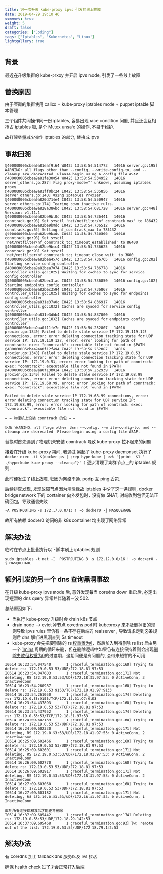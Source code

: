 ```yaml
---
title: 记一次升级 kube-proxy ipvs 引发的线上故障
date: 2019-04-29 19:10:46
comment: true
weight: 5
draft: false
categories: ["Coding"]
tags: ["Iptables", "Kubernetes", "Linux"]
lightgallery: true
---
```


## 背景
最近在升级集群的 kube-prxoy 并开启 ipvs mode, 引发了一些线上故障

## 替换原因
由于豆瓣的集群使用 calico + kube-proxy iptables mode + puppet iptable 脚本管理

三个组件共同操作同一份 iptables, 容易出现 race condition 问题, 并且还会互相抢占 iptables 锁, 是个 Mutex unsafe 的操作, 不易于维护.

故打算尽量减少操作 iptables 的部分, 替换成 ipvs

## 事故回溯

```
@400000005cbea9a81eaf9164 W0423 13:58:54.514773   14016 server.go:195] WARNING: all flags other than --config, --write-config-to, and --cleanup are deprecated. Please begin using a config file ASAP.
@400000005cbea9a81fe30854 W0423 13:58:54.534952   14016 server_others.go:287] Flag proxy-mode="" unknown, assuming iptables proxy
@400000005cbea9a81ff0bc24 I0423 13:58:54.535856   14016 server_others.go:140] Using iptables Proxier.
@400000005cbea9a820d714e4 I0423 13:58:54.550947   14016 server_others.go:174] Tearing down inactive rules.
@400000005cbea9a828a386bc I0423 13:58:54.681728   14016 server.go:448] Version: v1.11.1
@400000005cbea9a82be9b10c I0423 13:58:54.736441   14016 conntrack.go:98] Set sysctl 'net/netfilter/nf_conntrack_max' to 786432
@400000005cbea9a82be9b8dc I0423 13:58:54.736512   14016 conntrack.go:52] Setting nf_conntrack_max to 786432
@400000005cbea9a82be9b8dc I0423 13:58:54.736566   14016 conntrack.go:98] Set sysctl 'net/netfilter/nf_conntrack_tcp_timeout_established' to 86400
@400000005cbea9a82be9bcc4 I0423 13:58:54.736625   14016 conntrack.go:98] Set sysctl 'net/netfilter/nf_conntrack_tcp_timeout_close_wait' to 3600
@400000005cbea9a82bea457c I0423 13:58:54.736765   14016 config.go:202] Starting service config controller
@400000005cbea9a82bea7074 I0423 13:58:54.736778   14016 controller_utils.go:1025] Waiting for caches to sync for service config controller
@400000005cbea9a82bec31ac I0423 13:58:54.736850   14016 config.go:102] Starting endpoints config controller
@400000005cbea9a82bec3594 I0423 13:58:54.736867   14016 controller_utils.go:1025] Waiting for caches to sync for endpoints config controller
@400000005cbea9a831e37a0c I0423 13:58:54.836917   14016 controller_utils.go:1032] Caches are synced for service config controller
@400000005cbea9a831e3dbb4 I0423 13:58:54.837000   14016 controller_utils.go:1032] Caches are synced for endpoints config controller
@400000005cbea9aa0f11fe7c E0423 13:58:56.252807   14016 proxier.go:1340] Failed to delete stale service IP 172.19.119.127 connections, error: error deleting connection tracking state for UDP service IP: 172.19.119.127, error: error looking for path of conntrack: exec: "conntrack": executable file not found in $PATH
@400000005cbea9aa0f12f494 E0423 13:58:56.252887   14016 proxier.go:1340] Failed to delete stale service IP 172.19.0.53 connections, error: error deleting connection tracking state for UDP service IP: 172.19.0.53, error: error looking for path of conntrack: exec: "conntrack": executable file not found in $PATH
@400000005cbea9aa0f13b014 E0423 13:58:56.252939   14016 proxier.go:1340] Failed to delete stale service IP 172.19.68.99 connections, error: error deleting connection tracking state for UDP service IP: 172.19.68.99, error: error looking for path of conntrack: exec: "conntrack": executable file not found in $PATH

Failed to delete stale service IP 172.19.68.99 connections, error: error deleting connection tracking state for UDP service IP: 172.19.68.99, error: error looking for path of conntrack: exec: "conntrack": executable file not found in $PATH

= = 物理机上没装 conntrack 的包 = =

以及 WARNING: all flags other than --config, --write-config-to, and --cleanup are deprecated. Please begin using a config file ASAP.
```

替换时首先遇到了物理机未安装 conntrack 导致 kube-proxy 拉不起来的问题

接着在升级 kube-proxy 期间, 我通过  另起了 kube-proxy daemonset 执行了 `docker exec -it $(docker ps | grep hyperkube | awk '{print  $1 "  ./hyperkube kube-proxy --cleanup"}' )` 逐步清理了集群节点上的 iptables 规则.

此时便发生了线上故障. 归因为网络不通. podip 互 ping 丢包.

后续排查发现, 发现故障节点因为清理缘故 iptables 中少了这一条规则, docker bridge network 下的 container 向外发包时，没有做 SNAT, 对端收到包但无法正确回包，导致通信失败

```
-A POSTROUTING -s 172.17.0.0/16 ! -o docker0 -j MASQUERADE
```

故所有依赖 docker0 访问的非 k8s container 均出现了网络异常.

## 解决办法
临时在节点上批量执行以下脚本刷上 iptables 规则

```
sudo iptables -t nat -I  POSTROUTING 3 -s 172.17.0.0/16 ! -o docker0 -j MASQUERADE
```

## 额外引发的另一个 dns 查询黑洞事故
在升级 kube-proxy ipvs mode 后, 意外发现每当 coredns down 重启后, 必定出现短暂的 dns query 异常并伴随着一波 502.

总结原因如下:

- 当执行 kube-proxy 升级时会 drain k8s 节点
- drain node --> evict 掉节点 coredns pod 时 kubeproxy 来不及删掉旧的规则导致 ipvs rules 里仍有一条不存在后端的 realserver , 导致请求走到这条规则后 dns 解析进黑洞直到 5s timeout
- kube-proxy 会先把要删除的 rs [权重置为0](https://github.com/kubernetes/kubernetes/blob/155688b2f3521ffa913766086ab436eaae81639b/pkg/proxy/ipvs/graceful_termination.go#L149-L150)，然后加入到待删除 rs list 里由另一个 [1mins](https://github.com/kubernetes/kubernetes/blob/155688b2f3521ffa913766086ab436eaae81639b/pkg/proxy/ipvs/graceful_termination.go#L31) 周期的循环来删，但在删除逻辑中如果仍有连接保持着则会出现[删除失败但权重为0](https://github.com/kubernetes/kubernetes/blob/155688b2f3521ffa913766086ab436eaae81639b/pkg/proxy/ipvs/graceful_termination.go#L170)的过渡期，这期间便是有问题的, 会带来短暂的不可用

```
I0514 16:23:54.047540       1 graceful_termination.go:160] Trying to delete rs: 172.19.0.53:53/UDP/172.18.81.97:53
I0514 16:23:54.047603       1 graceful_termination.go:171] Not deleting, RS 172.19.0.53:53/UDP/172.18.81.97:53: 0 ActiveConn, 3 InactiveConn
I0514 16:23:54.260987       1 graceful_termination.go:160] Trying to delete rs: 172.19.0.53:9153/TCP/172.18.81.97:9153
I0514 16:23:54.261050       1 graceful_termination.go:174] Deleting rs: 172.19.0.53:9153/TCP/172.18.81.97:9153
I0514 16:23:54.437893       1 graceful_termination.go:160] Trying to delete rs: 172.19.0.53:53/TCP/172.18.81.97:53
I0514 16:23:54.437952       1 graceful_termination.go:174] Deleting rs: 172.19.0.53:53/TCP/172.18.81.97:53
I0514 16:24:09.602189       1 graceful_termination.go:160] Trying to delete rs: 172.19.0.53:53/UDP/172.18.81.97:53
I0514 16:24:09.602330       1 graceful_termination.go:171] Not deleting, RS 172.19.0.53:53/UDP/172.18.81.97:53: 0 ActiveConn, 2 InactiveConn
I0514 16:25:09.602466       1 graceful_termination.go:160] Trying to delete rs: 172.19.0.53:53/UDP/172.18.81.97:53
I0514 16:25:09.602601       1 graceful_termination.go:171] Not deleting, RS 172.19.0.53:53/UDP/172.18.81.97:53: 0 ActiveConn, 2 InactiveConn
I0514 16:26:09.602770       1 graceful_termination.go:160] Trying to delete rs: 172.19.0.53:53/UDP/172.18.81.97:53
I0514 16:26:09.602917       1 graceful_termination.go:171] Not deleting, RS 172.19.0.53:53/UDP/172.18.81.97:53: 0 ActiveConn, 2 InactiveConn
I0514 16:27:09.603060       1 graceful_termination.go:160] Trying to delete rs: 172.19.0.53:53/UDP/172.18.81.97:53
I0514 16:27:09.603182       1 graceful_termination.go:171] Not deleting, RS 172.19.0.53:53/UDP/172.18.81.97:53: 0 ActiveConn, 1 InactiveConn

直到所有连接都释放后才能正常删除
I0514 16:37:09.605442       1 graceful_termination.go:174] Deleting rs: 172.19.0.53:53/UDP/172.18.79.142:53
I0514 16:37:09.605468       1 graceful_termination.go:93] lw: remote out of the list: 172.19.0.53:53/UDP/172.18.79.142:53
```

## 解决办法
有 coredns 加上 fallback dns 服务以及 lvs 探活

确保 health check 过了才会正常打入后端
